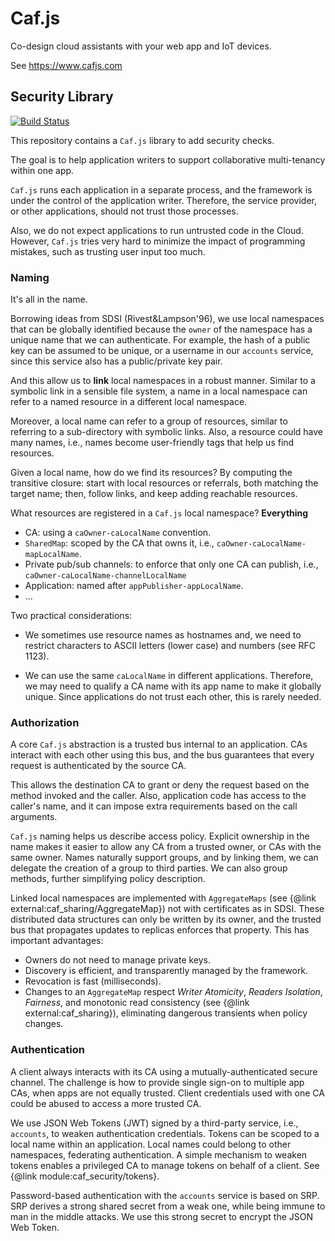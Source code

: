 # Caf.js

Co-design cloud assistants with your web app and IoT devices.

See https://www.cafjs.com

## Security Library

[![Build Status](https://github.com/cafjs/caf_security/actions/workflows/push.yml/badge.svg)](https://github.com/cafjs/caf_security/actions/workflows/push.yml)

This repository contains a `Caf.js` library to add security checks.

The goal is to help application writers to support collaborative multi-tenancy within one app.

`Caf.js` runs each application in a separate process, and the framework is under the control of the application writer. Therefore, the service provider, or other applications, should not trust those processes.

Also, we do not expect applications to run untrusted code in the Cloud. However, `Caf.js` tries very hard to minimize the impact of programming mistakes, such as trusting user input too much.

### Naming

It's all in the name.

Borrowing ideas from SDSI (Rivest&Lampson'96), we use local namespaces that can be globally identified because the `owner` of the namespace has a unique name that we can authenticate. For example, the hash of a public key can be assumed to be unique, or a username in our `accounts` service, since this service also has a public/private key pair.

And this allow us to **link** local namespaces in a robust manner. Similar to a symbolic link in a sensible file system, a name in a local namespace can refer to a named resource in a different local namespace.

Moreover, a local name can refer to a group of resources, similar to referring to a sub-directory with symbolic links. Also, a resource could have many names, i.e., names become user-friendly tags that help us find resources.

Given a local name, how do we find its resources? By computing the transitive closure: start with local resources or referrals, both matching the target name; then, follow links, and keep adding reachable resources.

What resources are registered in a `Caf.js` local namespace? **Everything**

* CA:  using a  `caOwner-caLocalName` convention.
* `SharedMap`: scoped by the CA that owns it, i.e.,
`caOwner-caLocalName-mapLocalName`.
* Private pub/sub channels: to enforce that only one CA can publish, i.e.,  `caOwner-caLocalName-channelLocalName`
* Application: named after `appPublisher-appLocalName`.
* ...

Two practical considerations:

* We sometimes use resource names as hostnames and, we need to
restrict characters to ASCII letters (lower case) and numbers (see RFC 1123).

* We can use the same `caLocalName` in different applications. Therefore, we
may need to qualify a CA name with its app name to make it globally unique. Since applications do not trust each other, this is rarely needed.

### Authorization

A core `Caf.js` abstraction is a trusted bus internal to an application. CAs interact with each other using this bus, and the bus guarantees that every request is authenticated by the source CA.

This allows the destination CA to grant or deny the request based on the method invoked and the caller. Also, application code has access to the caller's name, and it can impose extra requirements based on the call arguments.

`Caf.js` naming helps us describe access policy. Explicit ownership in the name makes it easier to allow any CA from a trusted owner, or CAs with the same owner. Names naturally support groups, and by linking them, we can delegate the creation of a group to third parties. We can also group methods, further simplifying policy description.

Linked local namespaces are implemented with `AggregateMaps` (see {@link external:caf_sharing/AggregateMap}) not with certificates as in SDSI. These distributed data structures can only be written by its owner, and the trusted bus that propagates updates to replicas enforces that property. This has important advantages:

* Owners do not need to manage private keys.
* Discovery is efficient, and transparently managed by the framework.
* Revocation is fast (milliseconds).
* Changes to an `AggregateMap` respect *Writer Atomicity*, *Readers Isolation*, *Fairness*, and monotonic read consistency (see {@link external:caf_sharing}), eliminating dangerous transients when policy changes.

### Authentication

A client always interacts with its CA using a mutually-authenticated secure channel. The challenge is how to provide single sign-on to multiple app CAs, when apps are not equally trusted. Client credentials used with one CA could be abused to access a more trusted CA.

We use JSON Web Tokens (JWT) signed by a third-party service, i.e., `accounts`,
to weaken authentication credentials. Tokens can be scoped to a local name within an application. Local names could belong to other namespaces, federating authentication. A simple mechanism to weaken tokens enables a privileged CA to manage tokens on behalf of a client. See {@link module:caf_security/tokens}.

Password-based authentication with the `accounts` service is based on SRP. SRP derives a strong shared secret from a weak one, while being immune to man in the middle attacks. We use this strong secret to encrypt the JSON Web Token.
